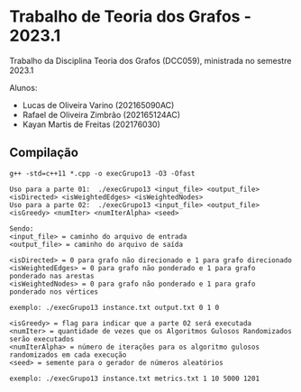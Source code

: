 # Trabalho de Teoria dos Grafos - 2023.1

Trabalho da Disciplina Teoria dos Grafos (DCC059), ministrada no semestre 2023.1

Alunos:

- Lucas de Oliveira Varino (202165090AC)
- Rafael de Oliveira Zimbrão (202165124AC)
- Kayan Martis de Freitas (202176030)

## Compilação
```
g++ -std=c++11 *.cpp -o execGrupo13 -O3 -Ofast

Uso para a parte 01:  ./execGrupo13 <input_file> <output_file> <isDirected> <isWeightedEdges> <isWeightedNodes>
Uso para a parte 02:  ./execGrupo13 <input_file> <output_file> <isGreedy> <numIter> <numIterAlpha> <seed>

Sendo:
<input_file> = caminho do arquivo de entrada
<output_file> = caminho do arquivo de saída

<isDirected> = 0 para grafo não direcionado e 1 para grafo direcionado
<isWeightedEdges> = 0 para grafo não ponderado e 1 para grafo ponderado nas arestas
<isWeightedNodes> = 0 para grafo não ponderado e 1 para grafo ponderado nos vértices

exemplo: ./execGrupo13 instance.txt output.txt 0 1 0

<isGreedy> = flag para indicar que a parte 02 será executada
<numIter> = quantidade de vezes que os Algoritmos Gulosos Randomizados serão executados
<numIterAlpha> = número de iterações para os algoritmo gulosos randomizados em cada execução
<seed> = semente para o gerador de números aleatórios

exemplo: ./execGrupo13 instance.txt metrics.txt 1 10 5000 1201
```
